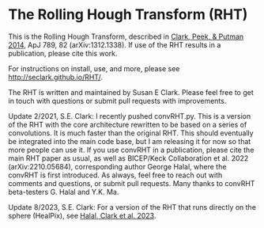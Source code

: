 # The Rolling Hough Transform (RHT)

This is the Rolling Hough Transform, described in [Clark, Peek, & Putman 2014](https://ui.adsabs.harvard.edu/abs/2014ApJ...789...82C/abstract), ApJ 789, 82 (arXiv:1312.1338). If use of the RHT results in a publication, please cite this work.

For instructions on install, use, and more, please see http://seclark.github.io/RHT/.

The RHT is written and maintained by Susan E Clark. Please feel free to get in touch with questions or submit pull requests with improvements.

Update 2/2021, S.E. Clark: I recently pushed convRHT.py. This is a version of the RHT with the core architecture rewritten to be based on a series of convolutions. It is much faster than the original RHT. This should eventually be integrated into the main code base, but I am releasing it for now so that more people can use it. If you use convRHT in a publication, please cite the main RHT paper as usual, as well as BICEP/Keck Collaboration et al. 2022 (arXiv:2210.05684), corresponding author George Halal, where the convRHT is first introduced. As always, feel free to reach out with comments and questions, or submit pull requests. Many thanks to convRHT beta-testers G. Halal and Y.K. Ma. 

Update 8/2023, S.E. Clark: For a version of the RHT that runs directly on the sphere (HealPix), see [Halal, Clark et al. 2023](https://ui.adsabs.harvard.edu/abs/2023arXiv230610107H/abstract).
